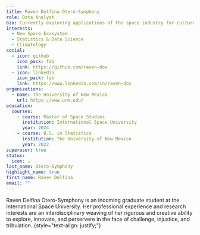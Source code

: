 ```yaml
---
title: Raven Delfina Otero-Symphony
role: Data Analyst
bio: Currently exploring applications of the space industry for cultural inclusion, economic empowerment, and climate conservation.
interests:
  - New Space Ecosystem
  - Statistics & Data Science
  - Climatology
social:
  - icon: github
    icon_pack: fab
    link: https://github.com/raven-dos
  - icon: linkedin
    icon_pack: fab
    link: https://www.linkedin.com/in/raven-dos
organizations:
  - name: The University of New Mexico
    url: https://www.unm.edu/
education:
  courses:
    - course: Master of Space Studies
      institution: International Space University
      year: 2024
    - course: B.S. in Statistics
      institution: The University of New Mexico
      year: 2022
superuser: true
status:
  icon: ☕️
last_name: Otero-Symphony
highlight_name: true
first_name: Raven Delfina
email: ""
---
```

Raven Delfina Otero-Symphony is an incoming graduate student at the International Space University. Her professional experience and research interests are an interdisciplinary weaving of her rigorous and creative ability to explore, innovate, and perservere in the face of challenge, injustice, and tribulation.
{style="text-align: justify;"}
